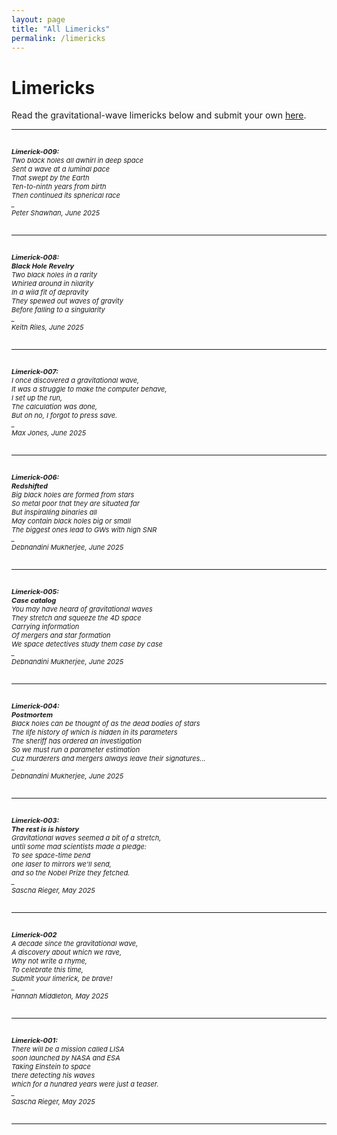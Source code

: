 ```yaml
---
layout: page
title: "All Limericks"
permalink: /limericks
---
```


<h1>Limericks</h1>


<p>Read the gravitational-wave limericks below and submit your own <a href="https://hannahm8.github.io/gwlimericks/how-to-submit">here</a>.<br></p>


<hr>

<p style="font-size:11px" style="color:#3A003A;"><br><i>
<b>Limerick-009:</b><br>
Two black holes all awhirl in deep space<br>
Sent a wave at a luminal pace<br>
That swept by the Earth<br>
Ten-to-ninth years from birth<br>
Then continued its spherical race<br>
  _ <br>
Peter Shawhan, June 2025<br></i>
<br>
</p>


<hr>

<p style="font-size:11px" style="color:#3A003A;"><br><i>
<b>Limerick-008:<br>Black Hole Revelry</b><br>
Two black holes in a rarity<br>
Whirled around in hilarity<br>
In a wild fit of depravity<br>
They spewed out waves of gravity<br>
Before falling to a singularity<br>
  _ <br>
Keith Riles, June 2025<br></i>
<br>
</p>

<hr>

<p style="font-size:11px" style="color:#3A003A;"><br><i>
<b>Limerick-007:</b><br>
I once discovered a gravitational wave,<br>
It was a struggle to make the computer behave,<br>
I set up the run,<br>
The calculation was done,<br>
But oh no, I forgot to press save.<br>
  _ <br>
Max Jones, June 2025<br></i>
<br>
</p>


<hr>

<p style="font-size:11px" style="color:#3A003A;"><br><i>
<b>Limerick-006:<br>Redshifted</b><br>
Big black holes are formed from stars<br>
So metal poor that they are situated far<br>
But inspiralling binaries all<br>
May contain black holes big or small<br>
The biggest ones lead to GWs with high SNR<br>
  _ <br>
Debnandini Mukherjee, June 2025<br></i>
<br>
</p>

<hr>


<p style="font-size:11px" style="color:#3A003A;"><br><i>
<b>Limerick-005:<br>Case catalog</b><br>
You may have heard of gravitational waves<br>
They stretch and squeeze the 4D space<br>
Carrying information<br>
Of mergers and star formation<br>
We space detectives study them case by case<br>
  _ <br>
Debnandini Mukherjee, June 2025<br></i>
<br>
</p>

<hr>

<p style="font-size:11px" style="color:#3A003A;"><br><i>
<b>Limerick-004:<br>Postmortem</b><br>
Black holes can be thought of as the dead bodies of stars<br>
The life history of which is hidden in its parameters<br>
The sheriff has ordered an investigation<br>
So we must run a parameter estimation<br>
Cuz murderers and mergers always leave their signatures...<br>
_ <br>
Debnandini Mukherjee, June 2025<br></i>
<br>
</p>

<hr>

<p style="font-size:11px" style="color:#3A003A;"><br><i>
<b>Limerick-003:<br>The rest is is history </b><br>
Gravitational waves seemed a bit of a stretch,<br>
until some mad scientists made a pledge:<br>
To see space-time bend<br>
one laser to mirrors we'll send,<br>
and so the Nobel Prize they fetched.<br>
_ <br>
Sascha Rieger, May 2025<br></i>
<br>
</p>

<hr>

<p style="font-size:11px" style="color:#3A003A;"><br><i>
<b>Limerick-002</b><br>
A decade since the gravitational wave,<br>
A discovery about which we rave,<br> 
Why not write a rhyme,<br>
To celebrate this time,<br>
Submit your limerick, be brave!<br>
_ <br>
Hannah Middleton, May 2025<br></i>
<br>
</p>

<hr>

<p style="font-size:11px" style="color:#3A003A;"><br><i>
<b>Limerick-001:</b><br>
There will be a mission called LISA<br>
soon launched by NASA and ESA<br>
Taking Einstein to space<br>
there detecting his waves<br>
which for a hundred years were just a teaser.<br>
_ <br>
Sascha Rieger, May 2025<br></i>
<br>
</p>

<hr>

